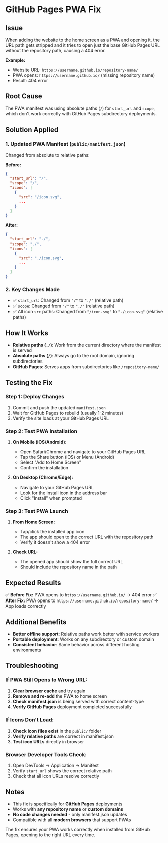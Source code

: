 # GitHub Pages PWA Fix

## Issue
When adding the website to the home screen as a PWA and opening it, the URL path gets stripped and it tries to open just the base GitHub Pages URL without the repository path, causing a 404 error.

**Example:**
- Website URL: `https://username.github.io/repository-name/`
- PWA opens: `https://username.github.io/` (missing repository name)
- Result: 404 error

## Root Cause
The PWA manifest was using absolute paths (`/`) for `start_url` and `scope`, which don't work correctly with GitHub Pages subdirectory deployments.

## Solution Applied

### 1. Updated PWA Manifest (`public/manifest.json`)
Changed from absolute to relative paths:

**Before:**
```json
{
  "start_url": "/",
  "scope": "/",
  "icons": [
    {
      "src": "/icon.svg",
      ...
    }
  ]
}
```

**After:**
```json
{
  "start_url": "./",
  "scope": "./",
  "icons": [
    {
      "src": "./icon.svg",
      ...
    }
  ]
}
```

### 2. Key Changes Made
- ✅ `start_url`: Changed from `"/"` to `"./"` (relative path)
- ✅ `scope`: Changed from `"/"` to `"./"` (relative path)
- ✅ All icon `src` paths: Changed from `"/icon.svg"` to `"./icon.svg"` (relative paths)

## How It Works
- **Relative paths (`./`)**: Work from the current directory where the manifest is served
- **Absolute paths (`/`)**: Always go to the root domain, ignoring subdirectories
- **GitHub Pages**: Serves apps from subdirectories like `/repository-name/`

## Testing the Fix

### Step 1: Deploy Changes
1. Commit and push the updated `manifest.json`
2. Wait for GitHub Pages to rebuild (usually 1-2 minutes)
3. Verify the site loads at your GitHub Pages URL

### Step 2: Test PWA Installation
1. **On Mobile (iOS/Android):**
   - Open Safari/Chrome and navigate to your GitHub Pages URL
   - Tap the Share button (iOS) or Menu (Android)
   - Select "Add to Home Screen"
   - Confirm the installation

2. **On Desktop (Chrome/Edge):**
   - Navigate to your GitHub Pages URL
   - Look for the install icon in the address bar
   - Click "Install" when prompted

### Step 3: Test PWA Launch
1. **From Home Screen:**
   - Tap/click the installed app icon
   - The app should open to the correct URL with the repository path
   - Verify it doesn't show a 404 error

2. **Check URL:**
   - The opened app should show the full correct URL
   - Should include the repository name in the path

## Expected Results
✅ **Before Fix:** PWA opens to `https://username.github.io/` → 404 error
✅ **After Fix:** PWA opens to `https://username.github.io/repository-name/` → App loads correctly

## Additional Benefits
- **Better offline support**: Relative paths work better with service workers
- **Portable deployment**: Works on any subdirectory or custom domain
- **Consistent behavior**: Same behavior across different hosting environments

## Troubleshooting

### If PWA Still Opens to Wrong URL:
1. **Clear browser cache** and try again
2. **Remove and re-add** the PWA to home screen
3. **Check manifest.json** is being served with correct content-type
4. **Verify GitHub Pages** deployment completed successfully

### If Icons Don't Load:
1. **Check icon files exist** in the `public/` folder
2. **Verify relative paths** are correct in manifest.json
3. **Test icon URLs** directly in browser

### Browser Developer Tools Check:
1. Open DevTools → Application → Manifest
2. Verify `start_url` shows the correct relative path
3. Check that all icon URLs resolve correctly

## Notes
- This fix is specifically for **GitHub Pages** deployments
- Works with **any repository name** or **custom domains**
- **No code changes needed** - only manifest.json updates
- Compatible with all **modern browsers** that support PWAs

The fix ensures your PWA works correctly when installed from GitHub Pages, opening to the right URL every time.
